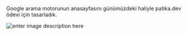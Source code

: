 Google arama motorunun anasayfasını günümüzdeki haliyle patika.dev ödevi için tasarladık.


![enter image description here](http://upload.turkcewiki.org/wikipedia/commons/thumb/c/c1/Google_Homepage.svg/800px-Google_Homepage.svg.png)
